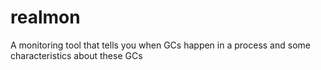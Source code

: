 # realmon
A monitoring tool that tells you when GCs happen in a process and some characteristics about these GCs
